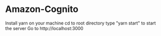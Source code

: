 # Amazon-Cognito

Install yarn on your machine
cd to root directory
type "yarn start" to start the server
Go to http://localhost:3000
